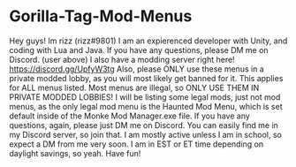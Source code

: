 # Gorilla-Tag-Mod-Menus
Hey guys! Im rizz (rizz#9801)
I am an expierenced developer with Unity, and coding with Lua and Java.
If you have any questions, please DM me on Discord. (user above)
I also have a modding server right here! https://discord.gg/UpfyW3tg
Also, please ONLY use these menus in a private modded lobby, as you will most likely get banned for it. This applies for ALL menus listed.
Most menus are illegal, so ONLY USE THEM IN PRIVATE MODDED LOBBIES!
I will be listing some legal mods, just not mod menus, as the only legal mod menu is the Haunted Mod Menu, which is set default inside of the Monke Mod Manager.exe file.
If you have any questions, again, please just DM me on Discord. You can easily find me in my Discord server, so join that.
I am mostly active unless I am in school, so expect a DM from me very soon. 
I am in EST or ET time depending on daylight savings, so yeah.
Have fun!
